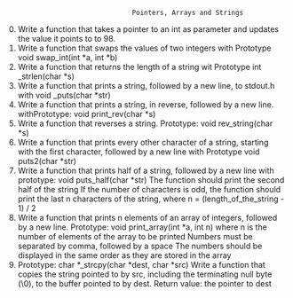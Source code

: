                                     Pointers, Arrays and Strings
0. Write a function that takes a pointer to an int as parameter and updates the 
 value it points to to 98.
1. Write a function that swaps the values of two integers with Prototype 
 void swap_int(int *a, int *b)
2. Write a function that returns the length of a string wit Prototype
 int _strlen(char *s)
3. Write a function that prints a string, followed by a new line, to stdout.h
 with void _puts(char *str)
4. Write a function that prints a string, in reverse, followed by a new line. 
 withPrototype: void print_rev(char *s)
5. Write a function that reverses a string.
 Prototype: void rev_string(char *s)
6.  Write a function that prints every other character of a string, starting 
 with the first character, followed by a new line with Prototype
 void puts2(char *str)
7. Write a function that prints half of a string, followed by a new line with
 prototype: void puts_half(char *str)
 The function should print the second half of the string
 If the number of characters is odd, the function should print the last n
 characters of the string, where n = (length_of_the_string - 1) / 2
8. Write a function that prints n elements of an array of integers,
 followed by a new line.
 Prototype: void print_array(int *a, int n)
 where n is the number of elements of the array to be printed
 Numbers must be separated by comma, followed by a space
 The numbers should be displayed in the same order as they are stored in the
 array
9. Prototype: char *_strcpy(char *dest, char *src)
 Write a function that copies the string pointed to by src, including the
 terminating null byte (\0), to the buffer pointed to by dest.
 Return value: the pointer to dest
